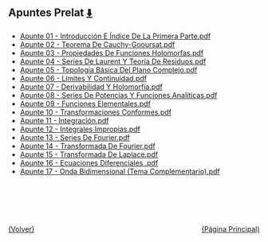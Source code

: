 
<html>
<body>
<h2>Apuntes Prelat <a href="https://downgit.github.io/#/home?url=https://github.com/Apuntes-FIUBA/Apuntes-Electronica/tree/main/81 - Matemática/8105 - Analisis Matematico III A/Apuntes Prelat" style="font-size:20px">  ⬇️ </a></h2>
<ul>
    <li><a href="Apunte 01 - Introducción E Índice De La Primera Parte.pdf">Apunte 01 - Introducción E Índice De La Primera Parte.pdf</a></li>
    <li><a href="Apunte 02 - Teorema De Cauchy-Gooursat.pdf">Apunte 02 - Teorema De Cauchy-Gooursat.pdf</a></li>
    <li><a href="Apunte 03 - Propiedades De Funciones Holomorfas.pdf">Apunte 03 - Propiedades De Funciones Holomorfas.pdf</a></li>
    <li><a href="Apunte 04 - Series De Laurent Y Teoría De Residuos.pdf">Apunte 04 - Series De Laurent Y Teoría De Residuos.pdf</a></li>
    <li><a href="Apunte 05 - Topología Básica Del Plano Complejo.pdf">Apunte 05 - Topología Básica Del Plano Complejo.pdf</a></li>
    <li><a href="Apunte 06 - Límites Y Continuidad.pdf">Apunte 06 - Límites Y Continuidad.pdf</a></li>
    <li><a href="Apunte 07 - Derivabilidad Y Holomorfía.pdf">Apunte 07 - Derivabilidad Y Holomorfía.pdf</a></li>
    <li><a href="Apunte 08 - Series De Potencias Y Funciones Analíticas.pdf">Apunte 08 - Series De Potencias Y Funciones Analíticas.pdf</a></li>
    <li><a href="Apunte 09 - Funciones Elementales.pdf">Apunte 09 - Funciones Elementales.pdf</a></li>
    <li><a href="Apunte 10 - Transformaciones Conformes.pdf">Apunte 10 - Transformaciones Conformes.pdf</a></li>
    <li><a href="Apunte 11 - Integración.pdf">Apunte 11 - Integración.pdf</a></li>
    <li><a href="Apunte 12 - Integrales Impropias.pdf">Apunte 12 - Integrales Impropias.pdf</a></li>
    <li><a href="Apunte 13 - Series De Fourier.pdf">Apunte 13 - Series De Fourier.pdf</a></li>
    <li><a href="Apunte 14 - Transformada De Fourier.pdf">Apunte 14 - Transformada De Fourier.pdf</a></li>
    <li><a href="Apunte 15 - Transformada De Laplace.pdf">Apunte 15 - Transformada De Laplace.pdf</a></li>
    <li><a href="Apunte 16 - Ecuaciones Diferenciales .pdf">Apunte 16 - Ecuaciones Diferenciales .pdf</a></li>
    <li><a href="Apunte 17 -  Onda Bidimensional (Tema Complementario).pdf">Apunte 17 -  Onda Bidimensional (Tema Complementario).pdf</a></li>
</ul>
</body>
</html>







<br><br><br><br><br><a href="../" style="float: left">(Volver)</a> <a href="https://apuntes-fiuba.github.io/Apuntes-Electronica" style="float: right">(Página Principal)</a>
